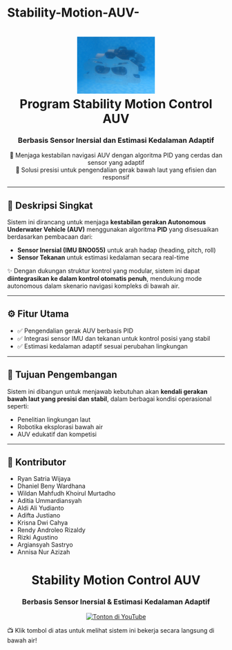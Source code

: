 # Stability-Motion-AUV-
<h1 align="center">
  <img src="assets/AUV.png" width="180"/>
  <br>
  Program Stability Motion Control AUV
</h1>

<h3 align="center">Berbasis Sensor Inersial dan Estimasi Kedalaman Adaptif</h3>

<p align="center">
  🚀 Menjaga kestabilan navigasi AUV dengan algoritma PID yang cerdas dan sensor yang adaptif<br>
  🤖 Solusi presisi untuk pengendalian gerak bawah laut yang efisien dan responsif
</p>

---

## 🧠 Deskripsi Singkat

Sistem ini dirancang untuk menjaga **kestabilan gerakan Autonomous Underwater Vehicle (AUV)** menggunakan algoritma **PID** yang disesuaikan berdasarkan pembacaan dari:

- **Sensor Inersial (IMU BNO055)** untuk arah hadap (heading, pitch, roll)
- **Sensor Tekanan** untuk estimasi kedalaman secara real-time

✨ Dengan dukungan struktur kontrol yang modular, sistem ini dapat **diintegrasikan ke dalam kontrol otomatis penuh**, mendukung mode autonomous dalam skenario navigasi kompleks di bawah air.

---

## ⚙️ Fitur Utama

- ✅ Pengendalian gerak AUV berbasis PID 
- ✅ Integrasi sensor IMU dan tekanan untuk kontrol posisi yang stabil
- ✅ Estimasi kedalaman adaptif sesuai perubahan lingkungan

---
## 🎯 Tujuan Pengembangan

Sistem ini dibangun untuk menjawab kebutuhan akan **kendali gerakan bawah laut yang presisi dan stabil**, dalam berbagai kondisi operasional seperti:

- Penelitian lingkungan laut
- Robotika eksplorasi bawah air
- AUV edukatif dan kompetisi

---

## 🤝 Kontributor

- Ryan Satria Wijaya
- Dhaniel Beny Wardhana
- Wildan Mahfudh Khoirul Murtadho
- Aditia Ummardiansyah
- Aldi Ali Yudianto
- Adifta Justiano
- Krisna Dwi Cahya
- Rendy Androleo Rizaldy
- Rizki Agustino
- Argiansyah Sastryo
- Annisa Nur Azizah

<h1 align="center">Stability Motion Control AUV</h1>
<h3 align="center">Berbasis Sensor Inersial & Estimasi Kedalaman Adaptif</h3>

<p align="center">
  <a href="https://www.youtube.com/watch?v=YOUR_VIDEO_ID" target="_blank">
    <img src="https://img.shields.io/badge/Tonton_Demo-YouTube-red?style=for-the-badge&logo=youtube" alt="Tonton di YouTube"/>
  </a>
</p>

📺 Klik tombol di atas untuk melihat sistem ini bekerja secara langsung di bawah air!

